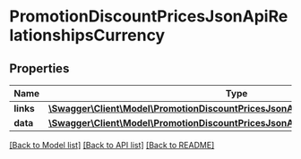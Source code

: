 # PromotionDiscountPricesJsonApiRelationshipsCurrency

## Properties
Name | Type | Description | Notes
------------ | ------------- | ------------- | -------------
**links** | [**\Swagger\Client\Model\PromotionDiscountPricesJsonApiRelationshipsCurrencyLinks**](PromotionDiscountPricesJsonApiRelationshipsCurrencyLinks.md) |  | [optional] 
**data** | [**\Swagger\Client\Model\PromotionDiscountPricesJsonApiRelationshipsCurrencyData**](PromotionDiscountPricesJsonApiRelationshipsCurrencyData.md) |  | [optional] 

[[Back to Model list]](../../README.md#documentation-for-models) [[Back to API list]](../../README.md#documentation-for-api-endpoints) [[Back to README]](../../README.md)


